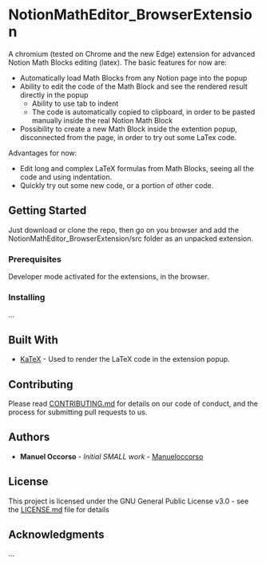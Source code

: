 # NotionMathEditor_BrowserExtension

A chromium (tested on Chrome and the new Edge) extension for advanced Notion Math Blocks editing (latex). 
The basic features for now are: 
  - Automatically load Math Blocks from any Notion page into the popup
  - Ability to edit the code of the Math Block and see the rendered result directly in the popup
    -   Ability to use tab to indent 
    -   The code is automatically copied to clipboard, in order to be pasted manually inside the real Notion Math Block
  - Possibility to create a new Math Block inside the extention popup, disconnected from the page, in order to try out some LaTex code. 

Advantages for now: 
  - Edit long and complex LaTeX formulas from Math Blocks, seeing all the code and using indentation. 
  - Quickly try out some new code, or a portion of other code. 
  

## Getting Started

Just download or clone the repo, then go on you browser and add the NotionMathEditor_BrowserExtension/src folder as an unpacked extension. 


### Prerequisites

Developer mode activated for the extensions, in the browser. 

### Installing

...

## Built With

* [KaTeX](https://katex.org/) - Used to render the LaTeX code in the extension popup. 

## Contributing

Please read [CONTRIBUTING.md](https://gist.github.com/PurpleBooth/b24679402957c63ec426) for details on our code of conduct, and the process for submitting pull requests to us.

## Authors

* **Manuel Occorso** - *Initial SMALL work* - [Manueloccorso](https://github.com/Manueloccorso)

## License

This project is licensed under the GNU General Public License v3.0 - see the [LICENSE.md](LICENSE.md) file for details

## Acknowledgments

...

